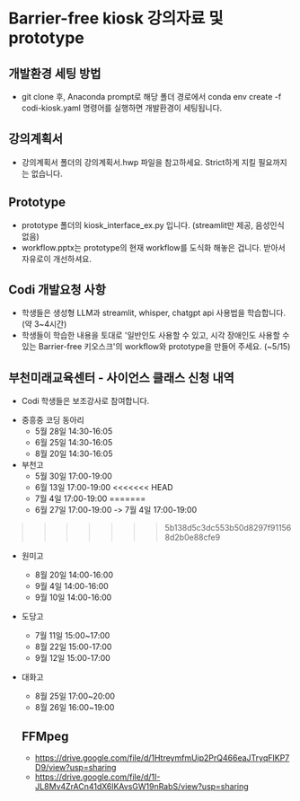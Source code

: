 # Barrier-free kiosk 강의자료 및 prototype

## 개발환경 세팅 방법

- git clone 후, Anaconda prompt로 해당 폴더 경로에서 conda env create -f codi-kiosk.yaml 명령어를 실행하면 개발환경이 세팅됩니다.

## 강의계획서

- 강의계획서 폴더의 강의계획서.hwp 파일을 참고하세요. Strict하게 지킬 필요까지는 없습니다.

## Prototype

- prototype 폴더의 kiosk_interface_ex.py 입니다. (streamlit만 제공, 음성인식 없음)
- workflow.pptx는 prototype의 현재 workflow를 도식화 해놓은 겁니다. 받아서 자유로이 개선하셔요.

## Codi 개발요청 사항

- 학생들은 생성형 LLM과 streamlit, whisper, chatgpt api 사용법을 학습합니다. (약 3~4시간)
- 학생들이 학습한 내용을 토대로 '일반인도 사용할 수 있고, 시각 장애인도 사용할 수 있는 Barrier-free 키오스크'의 workflow와 prototype을 만들어 주세요. (~5/15)

## 부천미래교육센터 - 사이언스 클래스 신청 내역

* Codi 학생들은 보조강사로 참여합니다.

- 중흥중 코딩 동아리
  - 5월 28일 14:30-16:05
  - 6월 25일 14:30-16:05
  - 8월 20일 14:30-16:05
- 부천고
  - 5월 30일 17:00-19:00
  - 6월 13일 17:00-19:00
<<<<<<< HEAD
  - 7월 4일 17:00-19:00
=======
  - 6월 27일 17:00-19:00 -> 7월 4일 17:00-19:00
>>>>>>> 5b138d5c3dc553b50d8297f911568d2b0e88cfe9
- 원미고
  - 8월 20일 14:00-16:00
  - 9월 4일  14:00-16:00
  - 9월 10일 14:00-16:00
- 도당고
  - 7월 11일 15:00~17:00
  - 8월 22일 15:00-17:00
  - 9월 12일 15:00-17:00
- 대화고
  - 8월 25일 17:00~20:00
  - 8월 26일 16:00~19:00


  ## FFMpeg
  - https://drive.google.com/file/d/1HtreymfmUip2PrQ466eaJTryqFIKP7D9/view?usp=sharing
  - https://drive.google.com/file/d/1I-JL8Mv4ZrACn41dX6lKAvsGW19nRabS/view?usp=sharing
